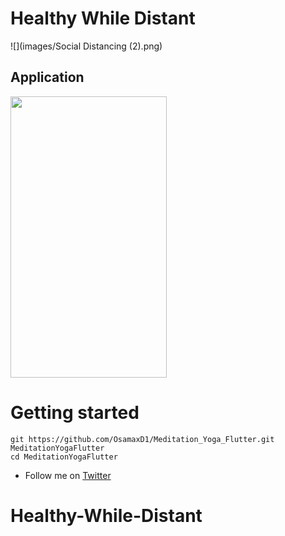 # Healthy While Distant
![](images/Social Distancing (2).png)

## Application
<img src="https://github.com/OsamaxD1/Meditation_Yoga_Flutter/blob/master/images/appgif.gif" height="450" width="250">

# Getting started
```
git https://github.com/OsamaxD1/Meditation_Yoga_Flutter.git MeditationYogaFlutter
cd MeditationYogaFlutter
```


* Follow me on [Twitter](https://twitter.com/whatosama) 

# Healthy-While-Distant
